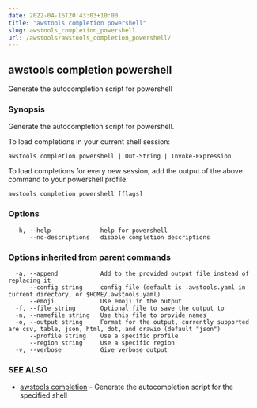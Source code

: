 ```yaml
---
date: 2022-04-16T20:43:03+10:00
title: "awstools completion powershell"
slug: awstools_completion_powershell
url: /awstools/awstools_completion_powershell/
---
```

## awstools completion powershell

Generate the autocompletion script for powershell

### Synopsis

Generate the autocompletion script for powershell.

To load completions in your current shell session:

	awstools completion powershell | Out-String | Invoke-Expression

To load completions for every new session, add the output of the above command
to your powershell profile.


```
awstools completion powershell [flags]
```

### Options

```
  -h, --help              help for powershell
      --no-descriptions   disable completion descriptions
```

### Options inherited from parent commands

```
  -a, --append            Add to the provided output file instead of replacing it
      --config string     config file (default is .awstools.yaml in current directory, or $HOME/.awstools.yaml)
      --emoji             Use emoji in the output
  -f, --file string       Optional file to save the output to
  -n, --namefile string   Use this file to provide names
  -o, --output string     Format for the output, currently supported are csv, table, json, html, dot, and drawio (default "json")
      --profile string    Use a specific profile
      --region string     Use a specific region
  -v, --verbose           Give verbose output
```

### SEE ALSO

* [awstools completion](#awstools-completion)	 - Generate the autocompletion script for the specified shell

